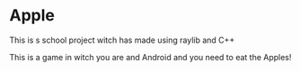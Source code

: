# Apple
This is s school project witch has made using raylib and C++

This is a game in witch you are and Android and you need to eat the Apples!
